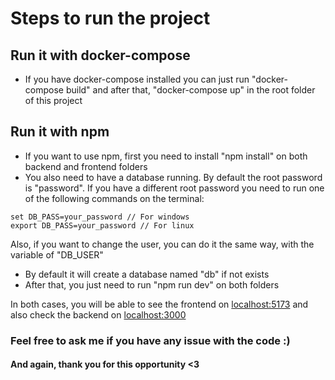 # Steps to run the project

## Run it with docker-compose
* If you have docker-compose installed you can just run "docker-compose build" and after that, "docker-compose up" in the root folder of this project

## Run it with npm
* If you want to use npm, first you need to install "npm install" on both backend and frontend folders
* You also need to have a database running. By default the root password is "password". If you have a different root password you need to run one of the following commands on the terminal:
~~~
set DB_PASS=your_password // For windows
export DB_PASS=your_password // For linux
~~~
Also, if you want to change the user, you can do it the same way, with the variable of "DB_USER"
* By default it will create a database named "db" if not exists
* After that, you just need to run "npm run dev" on both folders

In both cases, you will be able to see the frontend on [localhost:5173](http://localhost:5173) and also check the backend on [localhost:3000](http://localhost:3000)

### Feel free to ask me if you have any issue with the code :)
#### And again, thank you for this opportunity <3